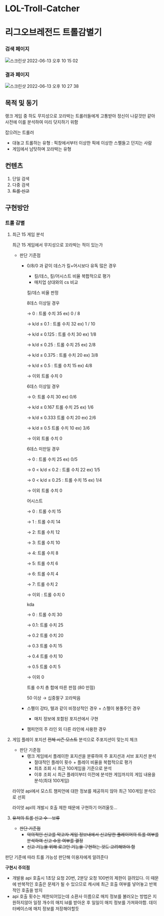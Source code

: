 # LOL-Troll-Catcher

# 리그오브레전드 트롤감별기
### 검색 페이지
![스크린샷 2022-06-13 오후 10 15 02](https://user-images.githubusercontent.com/71641938/173364568-52300435-4443-498e-b2fb-d198624b950f.png)  

### 결과 페이지
![스크린샷 2022-06-13 오후 10 27 38](https://user-images.githubusercontent.com/71641938/173364583-2cd2c029-97e0-4b5c-ac37-ebf2ecab1173.png)  

## **목적 및 동기**

랭크 게임 중 하도 무지성으로 꼬라박는 트롤러들에게 고통받아 정신이 나갈것만 같아 사전에 이를 분석하여 미리 닷지하기 위함

잡으려는 트롤러

- 대놓고 트롤하는 유형 : 픽창에서부터 이상한 픽에 이상한 스펠들고 던지는 사람
- 게임에서 남탓하며 꼬라박는 유형

## 컨텐츠

1. 단일 검색
2. 다중 검색
3. ~~트롤 신고~~

## **구현방안**

### 트롤 감별

1. 최근 15 게임 분석
    
    최근 15 게임에서 무지성으로 꼬라박는 적이 있는가 
    
    - 판단 기준점
        - 0/8/0 과 같이 데스가 킬+어시보다 유독 많은 경우
            - 킬/데스, 킬/어시스트 비율 복합적으로 평가
            - 매치업 상대와의 cs 비교
            
            킬/데스 비율 판정 
            
            8데스 이상일 경우
            
            → 0 :  트롤 수치 35  ex) 0 / 8
            
            → k/d ≤ 0.1 : 트롤 수치 32 ex) 1 / 10
            
            → k/d ≤ 0.125 : 트롤 수치 30  ex) 1/8
            
            → k/d ≤ 0.25 : 트롤 수치 25 ex) 2/8
            
            → k/d ≤ 0.375 : 트롤 수치 20 ex) 3/8
            
            → k/d ≤ 0.5 : 트롤 수치 15 ex) 4/8
            
            → 이외 트롤 수치 0
            
            6데스 이상일 경우
            
            → 0: 트롤 수치 30 ex) 0/6
            
            → k/d ≤ 0.167 트롤 수치 25 ex) 1/6
            
            → k/d ≤ 0.333 트롤 수치 20 ex) 2/6
            
            → k/d ≤ 0.5  트롤 수치 10 ex) 3/6
            
            → 이외 트롤 수치 0
            
            6데스 미만일 경우
            
            → 0 : 트롤 수치 25 ex) 0/5
            
            → 0 < k/d ≤ 0.2 : 트롤 수치 22  ex) 1/5
            
            → 0 < k/d ≤ 0.25 : 트롤 수치 15  ex) 1/4
            
            → 이외 트롤 수치 0
            
            어시스트
            
            → 0 : 트롤 수치 15
            
            → 1 : 트롤 수치 14
            
            → 2: 트롤 수치 12
            
            → 3: 트롤 수치 10
            
            → 4: 트롤 수치 8
            
            → 5: 트롤 수치 6
            
            → 6: 트롤 수치 4
            
            → 7: 트롤 수치 2
            
            → 이외 : 트롤 수치 0
            
            kda 
            
            → 0 : 트롤 수치 30
            
            → 0.1: 트롤 수치 25
            
            → 0.2 트롤 수치 20
            
            → 0.3 트롤 수치 15
            
            → 0.4 트롤 수치 10
            
            → 0.5 트롤 수치 5
            
            → 이외 0
            
            트롤 수치 총 합에 따른 판점 (80 만점)
            
            50 이상 → 십중팔구 꼬라박음
            
        - 스펠이 강타, 텔과 같이 비정상적인 경우 + 스펠이 봉풀주인 경우
            - 매치 정보에 포함된 포지션에서 구현
        - 챔피언의 주 라인 외 다른 라인에 사용한 경우
2. 게임 플레이 포지션 ~~전체 시즌 모스트~~ 분석으로 주포지션이 맞는지 체크
    - 판단 기준점
        - 랭크 게임에서 플레이한 포지션을 분류하여 주 포지션과 서브 포지션 분석
            - 절대적인 플레이 횟수 + 플레이 비율을 복합적으로 평가
            - 최초 조회 시 최근 100게임을 기준으로 분석
            - 이후 조회 시 최근 플레이부터 이전에 분석한 게임까지의 게임 내용을 분석(최대 100게임)
    
    라이엇 api에서 모스트 챔피언에 대한 정보를 제공하지 않아 최근 100게임 분석으로 선회
    
    라이엇 api의 개발시 호출 제한 때문에 구현하기 어려울듯...
    
3. ~~유저의 트롤 신고 수 - 보류~~
    - ~~판단 기준점~~
        - ~~악의적인 신고를 막고자 게임 정보내에서 신고당한 플레이어의 트롤 여부를 분석하여 신고 수용 여부를 결정~~
        - ~~신고 기능을 위해 로그인 기능을 구현하는 것도 고려해봐야 함~~

판단 기준에 따라 트롤 가능성 판단해 이용자에게 알려준다

**구현시 주의점**

- 개발용 api 호출시 1초당 요청 20번, 2분당 요청 100번의 제한이 걸려있다.  이 때문에 반복적인 호출은 문제가 될 수 있으므로 캐시에 최근 호출 여부를 넣어놓고 반복적인 호출을 방지
- api 호출 횟수는 제한되어있는데 소환사 이름으로 매치 정보를 불러오는 방법은 지원하지않아 일정 개수의 매치 Id를 받아온 후 일일이 매치 정보를 가져와야함. 데이터베이스에 매치 정보를 저장해야할듯

